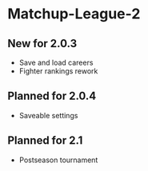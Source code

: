 # Matchup-League-2

## New for 2.0.3
- Save and load careers
- Fighter rankings rework

## Planned for 2.0.4
- Saveable settings

## Planned for 2.1
- Postseason tournament